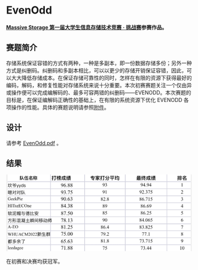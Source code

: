 # EvenOdd

**[Massive Storage 第一届大学生信息存储技术竞赛 · 挑战赛](https://competition.huaweicloud.com/information/1000041751/introduction)参赛作品。**

## 赛题简介

存储系统保证容错的方式有两种，一种是多副本，即一份数据存储多份；另外一种方式是纠删码。纠删码和多副本相比，可以以更少的存储开销保证容错，因此，可以大大降低存储成本。在保证存储可靠性的同时，怎样在有限的资源下获得最好的编码，解码，和修复性能对存储系统来说十分重要。本次初赛赛题关注一个仅由异或操作便可以完成编解码的、最多可容两错的纠删码——EVENODD。本次赛题的目标是，在保证编解码正确性的基础上，在有限的系统资源下优化 EVENODD 各项操作的性能。具体的赛题说明请参照[附件](doc/evenodd_spec.docx)。

## 设计

请参考 [EvenOdd.pdf](doc/EvenOdd.pdf) 。

## 结果

![img](doc/比赛结果2.png)

在初赛和决赛均获冠军。
